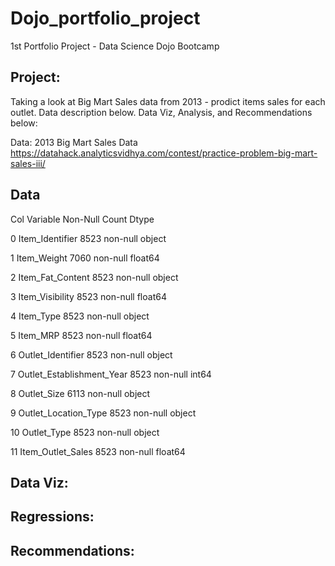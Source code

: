 # Dojo_portfolio_project
1st Portfolio Project - Data Science Dojo Bootcamp

Project:
---
Taking a look at Big Mart Sales data from 2013 - prodict items sales for each outlet.
Data description below. Data Viz, Analysis, and Recommendations below:

Data:
2013 Big Mart Sales Data
https://datahack.analyticsvidhya.com/contest/practice-problem-big-mart-sales-iii/

Data 
---
Col  Variable                   Non-Null Count  Dtype  

 0   Item_Identifier            8523 non-null   object
 
 1   Item_Weight                7060 non-null   float64
 
 2   Item_Fat_Content           8523 non-null   object 
 
 3   Item_Visibility            8523 non-null   float64
 
 4   Item_Type                  8523 non-null   object 
 
 5   Item_MRP                   8523 non-null   float64
 
 6   Outlet_Identifier          8523 non-null   object 
 
 7   Outlet_Establishment_Year  8523 non-null   int64  
 
 8   Outlet_Size                6113 non-null   object 
 
 9   Outlet_Location_Type       8523 non-null   object 
 
 10  Outlet_Type                8523 non-null   object 
 
 11  Item_Outlet_Sales          8523 non-null   float64
 

Data Viz:
---
 
 
 
Regressions:
---
 
Recommendations:
---
